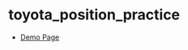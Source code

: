# toyota_position_practice
- [Demo Page](https://weberyanglalala.github.io/toyota_position_practice/)
